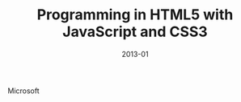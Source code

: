 ---
path: "certificate"
date: "2013-01"
period: "Jan 2013"
title: "Programming in HTML5 with JavaScript and CSS3"
body: "Microsoft"
url: "https://www.microsoft.com/en-us/learning/exam-70-480.aspx"
---